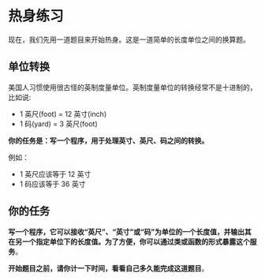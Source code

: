 # 热身练习

现在，我们先用一道题目来开始热身。这是一道简单的长度单位之间的换算题。

## 单位转换

美国⼈习惯使用很古怪的英制度量单位。英制度量单位的转换经常不是⼗进制的，比如说:

- 1 英尺(foot) = 12 英寸(inch)
- 1 码(yard) = 3 英尺(foot)

**你的任务是：写一个程序，用于处理英寸、英尺、码之间的转换。**

例如：

- 1 英尺应该等于 12 英寸
- 1 码应该等于 36 英寸

## 你的任务

**写一个程序，它可以接收“英尺”、“英寸”或“码”为单位的一个长度值，并输出其在另一个指定单位下的长度值。为了方便，你可以通过类或函数的形式暴露这个服务**。

**开始题目之前，请你计一下时间，看看自己多久能完成这道题目**。
